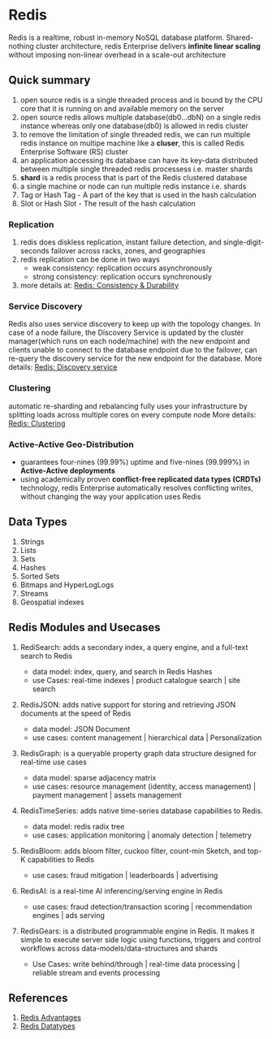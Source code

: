 # Redis

Redis is a realtime, robust in-memory NoSQL database platform. Shared-nothing cluster architecture, redis Enterprise delivers **infinite linear scaling** without imposing non-linear overhead in a scale-out architecture

## Quick summary
1. open source redis is a single threaded process and is bound by the CPU core that it is running on and available memory on the server
2. open source redis allows multiple database(db0...dbN) on a single redis instance whereas only one database(db0) is allowed in redis cluster
3. to remove the limitation of single threaded redis, we can run multiple redis instance on multipe machine like a **cluser**, this is called Redis Enterprise Software (RS) cluster
4. an application accessing its database can have its key-data distributed between multiple single threaded redis processess i.e. master shards
5. **shard** is a redis process that is part of the Redis clustered database
6. a single machine or node can run multiple redis instance i.e. shards
7. Tag or Hash Tag - A part of the key that is used in the hash calculation
8. Slot or Hash Slot - The result of the hash calculation

### Replication
1. redis does diskless replication, instant failure detection, and single-digit-seconds failover across racks, zones, and geographies
2. redis replication can be done in two ways
   - weak consistency: replication occurs asynchronously
   - strong consistency: replication occurs synchronously
3. more details at: [Redis: Consistency & Durability](https://docs.redis.com/latest/rs/concepts/data-access/consistency-durability/)

### Service Discovery
Redis also uses service discovery to keep up with the topology changes. In case of a node failure, the Discovery Service is updated by the cluster manager(which runs on each node/machine) with the new endpoint and clients unable to connect to the database endpoint due to the failover, can re-query the discovery service for the new endpoint for the database. More details: [Redis: Discovery service](https://docs.redis.com/latest/rs/concepts/data-access/discovery-service/)

### Clustering
automatic re-sharding and rebalancing
fully uses your infrastructure by splitting loads across multiple cores on every compute node
More details: [Redis: Clustering](https://docs.redis.com/latest/rs/concepts/high-availability/clustering/)

### Active-Active Geo-Distribution
- guarantees four-nines (99.99%) uptime and five-nines (99.999%) in **Active-Active deployments**
- using academically proven **conflict-free replicated data types (CRDTs)** technology, redis Enterprise automatically resolves conflicting writes, without changing the way your application uses Redis

## Data Types

1. Strings
2. Lists
3. Sets
4. Hashes
5. Sorted Sets
6. Bitmaps and HyperLogLogs
7. Streams
8. Geospatial indexes

## Redis Modules and Usecases

1. RediSearch: adds a secondary index, a query engine, and a full-text search to Redis
   - data model: index, query, and search in Redis Hashes
   - use Cases: real-time indexes | product catalogue search | site search

2. RedisJSON: adds native support for storing and retrieving JSON documents at the speed of Redis
   - data model: JSON Document
   - use cases: content management | hierarchical data | Personalization

3. RedisGraph: is a queryable property graph data structure designed for real-time use cases
   - data model: sparse adjacency matrix
   - use cases: resource management (identity, access management) | payment management | assets management

4. RedisTimeSeries: adds native time-series database capabilities to Redis.
   - data model: redis radix tree
   - use cases: application monitoring | anomaly detection | telemetry

5. RedisBloom: adds bloom filter, cuckoo filter, count-min Sketch, and top-K capabilities to Redis
   - use cases: fraud mitigation | leaderboards | advertising

6. RedisAI: is a real-time AI inferencing/serving engine in Redis
   - use cases: fraud detection/transaction scoring | recommendation engines | ads serving

7. RedisGears: is a distributed programmable engine in Redis. It makes it simple to execute server side logic using functions, triggers and control workflows across data-models/data-structures and shards
   - Use Cases: write behind/through | real-time data processing | reliable stream and events processing

## References

1. [Redis Advantages](https://redis.com/redis-enterprise/advantages/)
2. [Redis Datatypes](https://redis.io/docs/manual/data-types/)
